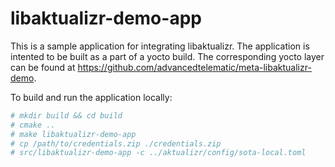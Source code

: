 # libaktualizr-demo-app

This is a sample application for integrating libaktualizr. The application is intented to be built as a part of a yocto build. The corresponding yocto layer can be found at <https://github.com/advancedtelematic/meta-libaktualizr-demo>.

To build and run the application locally:
```bash
# mkdir build && cd build
# cmake ..
# make libaktualizr-demo-app
# cp /path/to/credentials.zip ./credentials.zip
# src/libaktualizr-demo-app -c ../aktualizr/config/sota-local.toml
```
